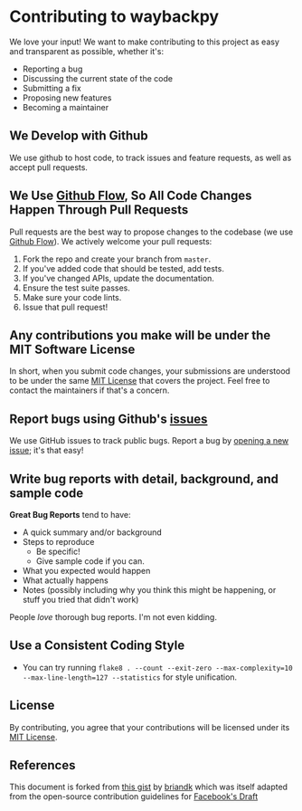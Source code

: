 # Contributing to waybackpy
We love your input! We want to make contributing to this project as easy and transparent as possible, whether it's:

- Reporting a bug
- Discussing the current state of the code
- Submitting a fix
- Proposing new features
- Becoming a maintainer

## We Develop with Github
We use github to host code, to track issues and feature requests, as well as accept pull requests.

## We Use [Github Flow](https://guides.github.com/introduction/flow/index.html), So All Code Changes Happen Through Pull Requests
Pull requests are the best way to propose changes to the codebase (we use [Github Flow](https://guides.github.com/introduction/flow/index.html)). We actively welcome your pull requests:

1. Fork the repo and create your branch from `master`.
2. If you've added code that should be tested, add tests.
3. If you've changed APIs, update the documentation.
4. Ensure the test suite passes.
5. Make sure your code lints.
6. Issue that pull request!

## Any contributions you make will be under the MIT Software License
In short, when you submit code changes, your submissions are understood to be under the same [MIT License](https://github.com/akamhy/waybackpy/blob/master/LICENSE) that covers the project. Feel free to contact the maintainers if that's a concern.

## Report bugs using Github's [issues](https://github.com/akamhy/waybackpy/issues)
We use GitHub issues to track public bugs. Report a bug by [opening a new issue](https://github.com/akamhy/waybackpy/issues/new); it's that easy!

## Write bug reports with detail, background, and sample code
**Great Bug Reports** tend to have:

- A quick summary and/or background
- Steps to reproduce
  - Be specific!
  - Give sample code if you can.
- What you expected would happen
- What actually happens
- Notes (possibly including why you think this might be happening, or stuff you tried that didn't work)

People *love* thorough bug reports. I'm not even kidding.

## Use a Consistent Coding Style
* You can try running `flake8 . --count --exit-zero --max-complexity=10 --max-line-length=127 --statistics` for style unification.

## License
By contributing, you agree that your contributions will be licensed under its [MIT License](https://github.com/akamhy/waybackpy/blob/master/LICENSE).

## References
This document is forked from [this gist](https://gist.github.com/briandk/3d2e8b3ec8daf5a27a62) by [briandk](https://github.com/briandk) which was itself adapted from the open-source contribution guidelines for [Facebook's Draft](https://github.com/facebook/draft-js/blob/a9316a723f9e918afde44dea68b5f9f39b7d9b00/CONTRIBUTING.md)
